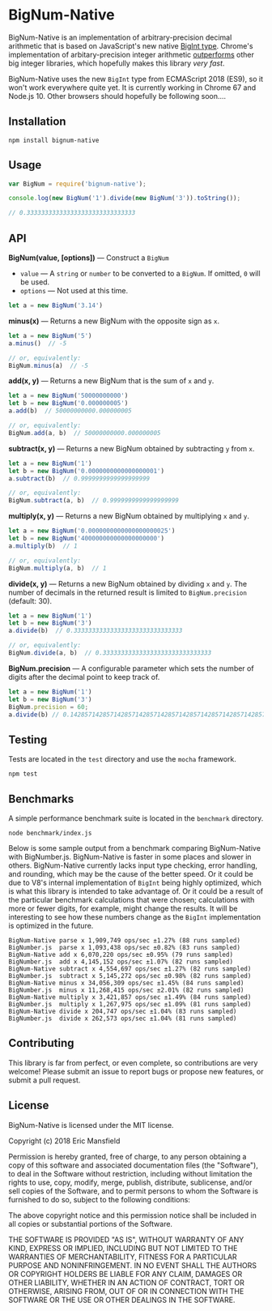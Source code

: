 # BigNum-Native #

BigNum-Native is an implementation of arbitrary-precision decimal arithmetic that is based on JavaScript's new native [BigInt type](https://github.com/tc39/proposal-bigint). Chrome's implementation of arbitary-precision integer arithmetic [outperforms](https://developers.google.com/web/updates/2018/05/bigint) other big integer libraries, which hopefully makes this library *very fast*.

BigNum-Native uses the new `BigInt` type from ECMAScript 2018 (ES9), so it won't work everywhere quite yet. It is currently working in Chrome 67 and Node.js 10. Other browsers should hopefully be following soon....

## Installation ##

```
npm install bignum-native
```

## Usage ##

```js
var BigNum = require('bignum-native');

console.log(new BigNum('1').divide(new BigNum('3')).toString());

// 0.333333333333333333333333333333
```

## API ##

**BigNum(value, [options])** &mdash; Construct a `BigNum`
- `value` &mdash; A `string` or `number` to be converted to a `BigNum`. If omitted, `0` will be used.
- `options` &mdash; Not used at this time.

```js
let a = new BigNum('3.14')
```

**minus(x)** &mdash; Returns a new BigNum with the opposite sign as `x`.

```js
let a = new BigNum('5')
a.minus()  // -5

// or, equivalently:
BigNum.minus(a)  // -5
```

**add(x, y)** &mdash; Returns a new BigNum that is the sum of `x` and `y`.

```js
let a = new BigNum('50000000000')
let b = new BigNum('0.000000005')
a.add(b)  // 50000000000.000000005

// or, equivalently:
BigNum.add(a, b)  // 50000000000.000000005
```

**subtract(x, y)** &mdash; Returns a new BigNum obtained by subtracting `y` from `x`.

```js
let a = new BigNum('1')
let b = new BigNum('0.0000000000000000001')
a.subtract(b)  // 0.9999999999999999999

// or, equivalently:
BigNum.subtract(a, b)  // 0.9999999999999999999
```

**multiply(x, y)** &mdash; Returns a new BigNum obtained by multiplying `x` and `y`.

```js
let a = new BigNum('0.0000000000000000000025')
let b = new BigNum('400000000000000000000')
a.multiply(b)  // 1

// or, equivalently:
BigNum.multiply(a, b)  // 1
```

**divide(x, y)** &mdash; Returns a new BigNum obtained by dividing `x` and `y`. The number of decimals in the returned result is limited to `BigNum.precision` (default: 30).

```js
let a = new BigNum('1')
let b = new BigNum('3')
a.divide(b)  // 0.333333333333333333333333333333

// or, equivalently:
BigNum.divide(a, b)  // 0.333333333333333333333333333333
```

**BigNum.precision** &mdash; A configurable parameter which sets the number of digits after the decimal point to keep track of.

```js
let a = new BigNum('1')
let b = new BigNum('3')
BigNum.precision = 60;
a.divide(b) // 0.142857142857142857142857142857142857142857142857142857142857
```

## Testing ##

Tests are located in the `test` directory and use the `mocha` framework.

```
npm test
```

## Benchmarks ##

A simple performance benchmark suite is located in the `benchmark` directory.

```
node benchmark/index.js
```

Below is some sample output from a benchmark comparing BigNum-Native with BigNumber.js. BigNum-Native is faster in some places and slower in others. BigNum-Native currently lacks input type checking, error handling, and rounding, which may be the cause of the better speed. Or it could be due to V8's internal implementation of `BigInt` being highly optimized, which is what this library is intended to take advantage of. Or it could be a result of the particular benchmark calculations that were chosen; calculations with more or fewer digits, for example, might change the results. It will be interesting to see how these numbers change as the `BigInt` implementation is optimized in the future.

```
BigNum-Native parse x 1,909,749 ops/sec ±1.27% (88 runs sampled)
BigNumber.js  parse x 1,093,438 ops/sec ±0.82% (83 runs sampled)
BigNum-Native add x 6,070,220 ops/sec ±0.95% (79 runs sampled)
BigNumber.js  add x 4,145,152 ops/sec ±1.07% (82 runs sampled)
BigNum-Native subtract x 4,554,697 ops/sec ±1.27% (82 runs sampled)
BigNumber.js  subtract x 5,145,272 ops/sec ±0.98% (82 runs sampled)
BigNum-Native minus x 34,056,309 ops/sec ±1.45% (84 runs sampled)
BigNumber.js  minus x 11,268,415 ops/sec ±2.01% (82 runs sampled)
BigNum-Native multiply x 3,421,857 ops/sec ±1.49% (84 runs sampled)
BigNumber.js  multiply x 1,267,975 ops/sec ±1.09% (81 runs sampled)
BigNum-Native divide x 204,747 ops/sec ±1.04% (83 runs sampled)
BigNumber.js  divide x 262,573 ops/sec ±1.04% (81 runs sampled)
```

## Contributing ##

This library is far from perfect, or even complete, so contributions are very welcome! Please submit an issue to report bugs or propose new features, or submit a pull request.

## License ##

BigNum-Native is licensed under the MIT license.

Copyright (c) 2018 Eric Mansfield

Permission is hereby granted, free of charge, to any person obtaining a copy
of this software and associated documentation files (the "Software"), to deal
in the Software without restriction, including without limitation the rights
to use, copy, modify, merge, publish, distribute, sublicense, and/or sell
copies of the Software, and to permit persons to whom the Software is
furnished to do so, subject to the following conditions:

The above copyright notice and this permission notice shall be included in all
copies or substantial portions of the Software.

THE SOFTWARE IS PROVIDED "AS IS", WITHOUT WARRANTY OF ANY KIND, EXPRESS OR
IMPLIED, INCLUDING BUT NOT LIMITED TO THE WARRANTIES OF MERCHANTABILITY,
FITNESS FOR A PARTICULAR PURPOSE AND NONINFRINGEMENT. IN NO EVENT SHALL THE
AUTHORS OR COPYRIGHT HOLDERS BE LIABLE FOR ANY CLAIM, DAMAGES OR OTHER
LIABILITY, WHETHER IN AN ACTION OF CONTRACT, TORT OR OTHERWISE, ARISING FROM,
OUT OF OR IN CONNECTION WITH THE SOFTWARE OR THE USE OR OTHER DEALINGS IN THE
SOFTWARE.
